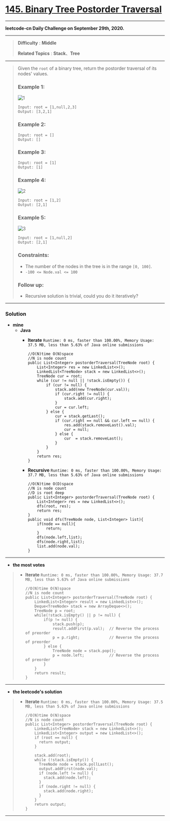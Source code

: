 # [145. Binary Tree Postorder Traversal](https://leetcode.com/problems/binary-tree-postorder-traversal/)

---

**leetcode-cn Daily Challenge on September 29th, 2020.**

---

> **Difficulty** : **Middle**
>
> **Related Topics** : **Stack**、**Tree**

---

> Given the `root` of a binary tree, return the postorder traversal of its nodes' values.
> 
> ### Example 1:
> ![1](https://assets.leetcode.com/uploads/2020/08/28/pre1.jpg)
> ```
> Input: root = [1,null,2,3]
> Output: [3,2,1]
> ```
> 
> ### Example 2:
> ```
> Input: root = []
> Output: []
> ```
> 
> ### Example 3:
> ```
> Input: root = [1]
> Output: [1]
> ```
> 
> ### Example 4:
> ![2](https://assets.leetcode.com/uploads/2020/08/28/pre3.jpg)
> ```
> Input: root = [1,2]
> Output: [2,1]
> ```
> 
> ### Example 5:
> ![3](https://assets.leetcode.com/uploads/2020/08/28/pre2.jpg)
> ```
> Input: root = [1,null,2]
> Output: [2,1]
> ```
> 
> ### Constraints:
> * The number of the nodes in the tree is in the range `[0, 100]`.
> * `-100 <= Node.val <= 100`
> 
> 
> ### Follow up:
> * Recursive solution is trivial, could you do it iteratively?

---


### Solution
* **mine**
  * **Java**
    * **Iterate** `Runtime: 0 ms, faster than 100.00%, Memory Usage: 37.5 MB, less than 5.63% of Java online submissions`
      ```
      //O(N)time O(N)space
      //N is node count
      public List<Integer> postorderTraversal(TreeNode root) {
          List<Integer> res = new LinkedList<>();
          LinkedList<TreeNode> stack = new LinkedList<>();
          TreeNode cur = root;
          while (cur != null || !stack.isEmpty()) {
              if (cur != null) {
                  stack.add(new TreeNode(cur.val));
                  if (cur.right != null) {
                      stack.add(cur.right);
                  }
                  cur = cur.left;
              } else {
                  cur = stack.getLast();
                  if (cur.right == null && cur.left == null) {
                      res.add(stack.removeLast().val);
                      cur = null;
                  } else {
                      cur  = stack.removeLast();
                  }
              }
          }
          return res;
      }
      ```

    * **Recursive**  `Runtime: 0 ms, faster than 100.00%, Memory Usage: 37.7 MB, less than 5.63% of Java online submissions`
      ```
      //O(N)time O(D)space
      //N is node count
      //D is root deep
      public List<Integer> postorderTraversal(TreeNode root) {
          List<Integer> res = new LinkedList<>();
          dfs(root, res);
          return res;
      }
      public void dfs(TreeNode node, List<Integer> list){
          if(node == null){
              return;
          }
          dfs(node.left,list);
          dfs(node.right,list);
          list.add(node.val);
      }
      ```

---

* **the most votes**
>  * **Iterate** `Runtime: 0 ms, faster than 100.00%, Memory Usage: 37.7 MB, less than 5.63% of Java online submissions`
>    ```
>    //O(N)time O(N)space
>    //N is node count
>    public List<Integer> postorderTraversal(TreeNode root) {
>        LinkedList<Integer> result = new LinkedList<>();
>        Deque<TreeNode> stack = new ArrayDeque<>();
>        TreeNode p = root;
>        while(!stack.isEmpty() || p != null) {
>            if(p != null) {
>                stack.push(p);
>                result.addFirst(p.val);  // Reverse the process of preorder
>                p = p.right;             // Reverse the process of preorder
>            } else {
>                TreeNode node = stack.pop();
>                p = node.left;           // Reverse the process of preorder
>            }
>        }
>        return result;
>    }
>    ```

----

* **the leetcode's solution**
>  * **Iterate** `Runtime: 0 ms, faster than 100.00%, Memory Usage: 37.5 MB, less than 5.63% of Java online submissions`
>    ```
>    //O(N)time O(N)space
>    //N is node count
>    public List<Integer> postorderTraversal(TreeNode root) {
>        LinkedList<TreeNode> stack = new LinkedList<>();
>        LinkedList<Integer> output = new LinkedList<>();
>        if (root == null) {
>          return output;
>        }
>
>        stack.add(root);
>        while (!stack.isEmpty()) {
>          TreeNode node = stack.pollLast();
>          output.addFirst(node.val);
>          if (node.left != null) {
>            stack.add(node.left);
>          }
>          if (node.right != null) {
>            stack.add(node.right);
>          }
>        }
>        return output;
>    }
>    ```

---
